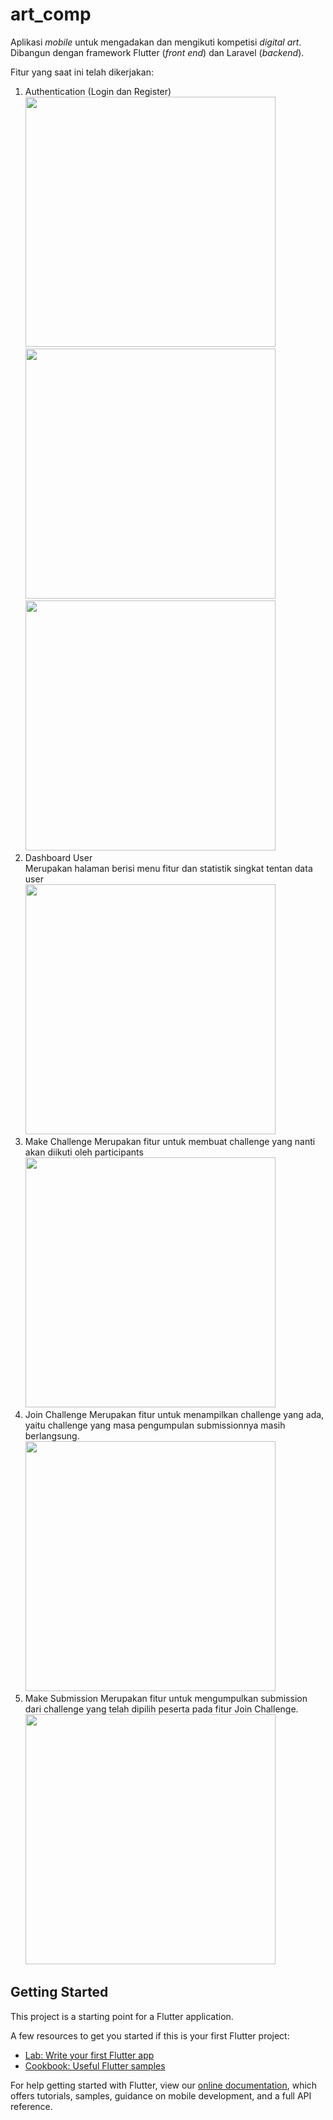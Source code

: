 # art_comp

Aplikasi _mobile_ untuk mengadakan dan mengikuti kompetisi _digital art_. Dibangun dengan framework Flutter (_front end_) dan Laravel (_backend_). 

Fitur yang saat ini telah dikerjakan:
1. Authentication (Login dan Register) <br>
   <img src="https://github.com/naomihc/flutter-art_comp/blob/master/app_screenshots/1_login.jpeg" height="400">
   <img src="https://github.com/naomihc/flutter-art_comp/blob/master/app_screenshots/1_register.jpeg" height="400">
   <img src="https://github.com/naomihc/flutter-art_comp/blob/master/app_screenshots/1_failedmessage.jpeg" height="400">
2. Dashboard User <br>
    Merupakan halaman berisi menu fitur dan statistik singkat tentan data user <br>
   <img src="https://github.com/naomihc/flutter-art_comp/blob/master/app_screenshots/2_dashboard.jpeg" height="400">
3. Make Challenge
    Merupakan fitur untuk membuat challenge yang nanti akan diikuti oleh participants <br>
    <img src="https://github.com/naomihc/flutter-art_comp/blob/master/app_screenshots/3_make_challenge.jpeg" height="400">
4. Join Challenge
    Merupakan fitur untuk menampilkan challenge yang ada, yaitu challenge yang masa pengumpulan submissionnya masih berlangsung. <br>
    <img src="https://github.com/naomihc/flutter-art_comp/blob/master/app_screenshots/4_join_challenge.jpeg" height="400">
5. Make Submission
    Merupakan fitur untuk mengumpulkan submission dari challenge yang telah dipilih peserta pada fitur Join Challenge. <br>
    <img src="https://github.com/naomihc/flutter-art_comp/blob/master/app_screenshots/4_add_submission.jpeg" height="400">

## Getting Started

This project is a starting point for a Flutter application.

A few resources to get you started if this is your first Flutter project:

- [Lab: Write your first Flutter app](https://flutter.dev/docs/get-started/codelab)
- [Cookbook: Useful Flutter samples](https://flutter.dev/docs/cookbook)

For help getting started with Flutter, view our
[online documentation](https://flutter.dev/docs), which offers tutorials,
samples, guidance on mobile development, and a full API reference.
